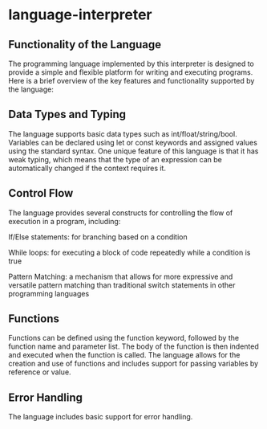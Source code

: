# language-interpreter

## Functionality of the Language
The programming language implemented by this interpreter is designed to provide a simple and flexible platform for writing and executing programs. Here is a brief overview of the key features and functionality supported by the language:

## Data Types and Typing
The language supports basic data types such as int/float/string/bool. Variables can be declared using let or const keywords and assigned values using the standard syntax. One unique feature of this language is that it has weak typing, which means that the type of an expression can be automatically changed if the context requires it.

## Control Flow
The language provides several constructs for controlling the flow of execution in a program, including:

If/Else statements: for branching based on a condition

While loops: for executing a block of code repeatedly while a condition is true

Pattern Matching: a mechanism that allows for more expressive and versatile pattern matching than traditional switch statements in other programming languages

## Functions
Functions can be defined using the function keyword, followed by the function name and parameter list. The body of the function is then indented and executed when the function is called. The language allows for the creation and use of functions and includes support for passing variables by reference or value.

## Error Handling
The language includes basic support for error handling.
